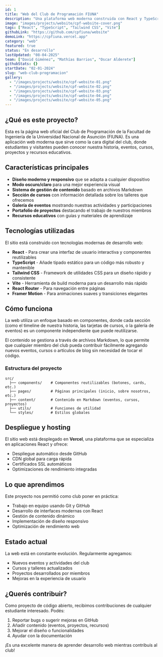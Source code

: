 ```yaml
---
id: 1
title: "Web del Club de Programación FIUNA"
description: "Una plataforma web moderna construida con React y TypeScript que representa la presencia digital del Club de Programación FIUNA."
image: "images/projects/website/cpf-website-cover.png"
tags: ["React", "TypeScript", "Tailwind CSS", "Vite"]
githubLink: "https://github.com/cpfiuna/website"
demoLink: "https://cpfiuna.vercel.app"
category: "web"
featured: true
status: "En desarrollo"
lastUpdated: "08-04-2025"
team: ["David Giménez", "Mathías Barrios", "Oscar Alderete"]
githubStats: {}
startDate: "02-01-2024"
slug: "web-club-programacion"
gallery:
  - "/images/projects/website/cpf-website-01.png"
  - "/images/projects/website/cpf-website-02.png"
  - "/images/projects/website/cpf-website-03.png"
  - "/images/projects/website/cpf-website-04.png"
  - "/images/projects/website/cpf-website-05.png"
---
```


## ¿Qué es este proyecto?

Esta es la página web oficial del Club de Programación de la Facultad de Ingeniería de la Universidad Nacional de Asunción (FIUNA). Es una aplicación web moderna que sirve como la cara digital del club, donde estudiantes y visitantes pueden conocer nuestra historia, eventos, cursos, proyectos y recursos educativos.

## Características principales

- **Diseño moderno y responsivo** que se adapta a cualquier dispositivo
- **Modo oscuro/claro** para una mejor experiencia visual
- **Sistema de gestión de contenido** basado en archivos Markdown
- **Sección de cursos** con información detallada sobre los talleres que ofrecemos
- **Galería de eventos** mostrando nuestras actividades y participaciones
- **Portafolio de proyectos** destacando el trabajo de nuestros miembros
- **Recursos educativos** con guías y materiales de aprendizaje

## Tecnologías utilizadas

El sitio está construido con tecnologías modernas de desarrollo web:

- **React** - Para crear una interfaz de usuario interactiva y componentes reutilizables
- **TypeScript** - Añade tipado estático para un código más robusto y mantenible
- **Tailwind CSS** - Framework de utilidades CSS para un diseño rápido y consistente
- **Vite** - Herramienta de build moderna para un desarrollo más rápido
- **React Router** - Para navegación entre páginas
- **Framer Motion** - Para animaciones suaves y transiciones elegantes

## Cómo funciona

La web utiliza un enfoque basado en componentes, donde cada sección (como el timeline de nuestra historia, las tarjetas de cursos, o la galería de eventos) es un componente independiente que puede reutilizarse.

El contenido se gestiona a través de archivos Markdown, lo que permite que cualquier miembro del club pueda contribuir fácilmente agregando nuevos eventos, cursos o artículos de blog sin necesidad de tocar el código.

### Estructura del proyecto
```
src/
  ├── components/    # Componentes reutilizables (botones, cards, etc.)
  ├── pages/         # Páginas principales (inicio, sobre nosotros, etc.)
  ├── content/       # Contenido en Markdown (eventos, cursos, proyectos)
  ├── utils/         # Funciones de utilidad
  └── styles/        # Estilos globales
```

## Despliegue y hosting

El sitio web está desplegado en **Vercel**, una plataforma que se especializa en aplicaciones React y ofrece:
- Despliegue automático desde GitHub
- CDN global para carga rápida
- Certificados SSL automáticos
- Optimizaciones de rendimiento integradas

## Lo que aprendimos

Este proyecto nos permitió como club poner en práctica:
- Trabajo en equipo usando Git y GitHub
- Desarrollo de interfaces modernas con React
- Gestión de contenido dinámico
- Implementación de diseño responsivo
- Optimización de rendimiento web

## Estado actual

La web está en constante evolución. Regularmente agregamos:
- Nuevos eventos y actividades del club
- Cursos y talleres actualizados
- Proyectos desarrollados por miembros
- Mejoras en la experiencia de usuario

## ¿Querés contribuir?

Como proyecto de código abierto, recibimos contribuciones de cualquier estudiante interesado. Podés:
1. Reportar bugs o sugerir mejoras en GitHub
2. Añadir contenido (eventos, proyectos, recursos)
3. Mejorar el diseño o funcionalidades
4. Ayudar con la documentación

¡Es una excelente manera de aprender desarrollo web mientras contribuís al club!
